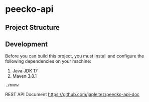# peecko-api

## Project Structure


## Development

Before you can build this project, you must install and configure the following dependencies on your machine:

1. Java JDK 17
2. Maven 3.8.1

```
./mvnw
```

REST API Document
https://github.com/japleitez/peecko-api-doc
